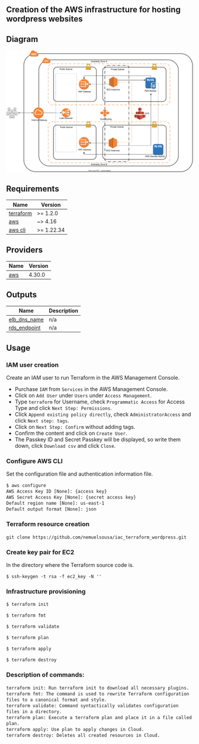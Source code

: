 ## Creation of the AWS infrastructure for hosting wordpress websites

## Diagram
![image](./diagram.svg)

## Requirements

| Name | Version |
|------|---------|
| <a name="requirement_terraform"></a> [terraform](#requirement\_terraform) | >= 1.2.0 |
| <a name="requirement_aws"></a> [aws](#requirement\_aws) | ~> 4.16 |
| <a name="requirement_aws_cli"></a> [aws cli](#requirement\_aws_cli) | >= 1.22.34 |

## Providers

| Name | Version |
|------|---------|
| <a name="provider_aws"></a> [aws](#provider\_aws) | 4.30.0 |

## Outputs

| Name | Description |
|------|-------------|
| <a name="output_elb_dns_name"></a> [elb\_dns\_name](#output\_elb\_dns\_name) | n/a |
| <a name="output_rds_endpoint"></a> [rds\_endpoint](#output\_rds\_endpoint) | n/a |

## Usage

### IAM user creation

Create an IAM user to run Terraform in the AWS Management Console.
- Purchase `IAM` from `Services` in the AWS Management Console.
- Click on `Add User` under `Users` under `Access Management`.
- Type `terraform` for Username, check `Programmatic Access` for Access Type and click `Next Step: Permissions`.
- Click `Append existing policy directly`, check `AdministratorAccess` and click `Next step: tags`.
- Click on `Next Step: Confirm` without adding tags.
- Confirm the content and click on `Create User`.
- The Passkey ID and Secret Passkey will be displayed, so write them down, click `Download csv` and click `Close`.

### Configure AWS CLI

Set the configuration file and authentication information file.

```
$ aws configure
AWS Access Key ID [None]: {access key}
AWS Secret Access Key [None]: {secret access key}
Default region name [None]: us-east-1
Default output format [None]: json
```
### Terraform resource creation

```
git clone https://github.com/nemuelsousa/iac_terraform_wordpress.git
```

### Create key pair for EC2

In the directory where the Terraform source code is.

```
$ ssh-keygen -t rsa -f ec2_key -N ''
```

### Infrastructure provisioning

```
$ terraform init
```
```
$ terraform fmt
```
```
$ terraform validate
```
```
$ terraform plan
```
```
$ terraform apply
```
```
$ terraform destroy
```

### Description of commands:

```
terraform init: Run terraform init to download all necessary plugins.
terraform fmt: The command is used to rewrite Terraform configuration files to a canonical format and style.
terraform validate: Command syntactically validates configuration files in a directory.
terraform plan: Execute a terraform plan and place it in a file called plan.
terraform apply: Use plan to apply changes in Cloud.
terraform destroy: Deletes all created resources in Cloud.
```